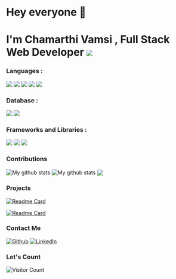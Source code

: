 
<h1>Hey everyone 👋</h1>

<h1>I'm Chamarthi Vamsi , Full Stack Web Developer</>

<img src="https://jusmarktech.com/public/a/images/pages/web_development.gif" />

<!--
**chamarthivamsidev/chamarthivamsidev** is a ✨ _special_ ✨ repository because its `README.md` (this file) appears on your GitHub profile.

Here are some ideas to get you started:

- 🔭 I’m currently working on ...
- 🌱 I’m currently learning ...
- 👯 I’m looking to collaborate on ...
- 🤔 I’m looking for help with ...
- 💬 Ask me about ...
- 📫 How to reach me: ...
- 😄 Pronouns: ...
- ⚡ Fun fact: ...
-->
### Languages :
<p>
  <img src="https://img.shields.io/badge/HTML5-E34F26?style=for-the-badge&logo=html5&logoColor=white" />
  <img src="https://img.shields.io/badge/CSS3-1572B6?style=for-the-badge&logo=css3&logoColor=white" />
  <img src="https://img.shields.io/badge/JavaScript-323330?style=for-the-badge&logo=javascript&logoColor=F7DF1E" />
  <img src="https://img.shields.io/badge/TypeScript-007ACC?style=for-the-badge&logo=typescript&logoColor=white" />
  <img src="https://img.shields.io/badge/json-5E5C5C?style=for-the-badge&logo=json&logoColor=white" />
</p>

### Database :
<p>
  <img src="https://img.shields.io/badge/MongoDB-4EA94B?style=for-the-badge&logo=mongodb&logoColor=white" />
  <img src=" https://img.shields.io/badge/redis-%23DD0031.svg?&style=for-the-badge&logo=redis&logoColor=white" />
</p>

### Frameworks and Libraries :
<p>
  <img src="https://img.shields.io/badge/Node.js-339933?style=for-the-badge&logo=nodedotjs&logoColor=white" />
  <img src="https://img.shields.io/badge/Bootstrap-563D7C?style=for-the-badge&logo=bootstrap&logoColor=white" />
  <img src="https://img.shields.io/badge/React-20232A?style=for-the-badge&logo=react&logoColor=61DAFB" />
</p>

<!-- ### Projects :
<img width="282" src="https://denvercoder1-github-readme-stats.vercel.app/api/pin/?username=chamarthivamsidev&repo=Bella_Vita_Organic_Clone_Backend &theme=react&bg_color=273849&title_color=F85D7F&icon_color=F8D866&hide_border=true&show_icons=false" alt="github-readme-streak-stats"> -->


### Contributions

<img align="center" src="https://github-readme-streak-stats.herokuapp.com?user=chamarthivamsidev&theme=vue-dark&hide_border=true&date_format=M%20j%5B%2C%20Y%5D" alt="My github stats" />

<img align="center" src="https://github-readme-stats.vercel.app/api?username=chamarthivamsidev&show_icons=true&include_all_commits=true&theme=cobalt&hide_border=true" alt="My github stats" /> 

<img align="center" src="https://github-readme-stats.vercel.app/api/top-langs/?username=chamarthivamsidev&layout=compact&theme=cobalt&hide_border=true" />

### Projects

[![Readme Card](https://github-readme-stats.vercel.app/api/pin/?username=chamarthivamsidev&repo=Bella_Vita_Organic_Clone_Backend )](https://github.com/chamarthivamsidev/Bella_Vita_Organic_Clone_Backend)

[![Readme Card](https://github-readme-stats.vercel.app/api/pin/?username=chamarthivamsidev&repo=MovieDB  )](https://github.com/chamarthivamsidev/MovieDB)

### Contact Me

[<img alt="Github" src="https://img.shields.io/badge/GitHub-%2312100E.svg?&style=for-the-badge&logo=Github&logoColor=white" />](https://github.com/chamarthivamsidev) [<img alt="LinkedIn" src="https://img.shields.io/badge/LinkedIn-0077B5?style=for-the-badge&logo=linkedin&logoColor=white" />](https://www.linkedin.com/in/chamarthi-vamsi-11l/)

### Let's Count
![Visitor Count](https://profile-counter.glitch.me/{chamarthivamsidev}/count.svg)
